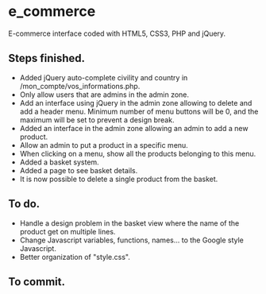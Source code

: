 # e_commerce

E-commerce interface coded with HTML5, CSS3, PHP and jQuery.

## Steps finished.

* Added jQuery auto-complete civility and country in /mon_compte/vos_informations.php.
* Only allow users that are admins in the admin zone.
* Add an interface using jQuery in the admin zone allowing to delete and add a header menu. Minimum number of menu buttons will be 0, and the maximum will be set to prevent a design break.
* Added an interface in the admin zone allowing an admin to add a new product.
* Allow an admin to put a product in a specific menu.
* When clicking on a menu, show all the products belonging to this menu.
* Added a basket system.
* Added a page to see basket details.
* It is now possible to delete a single product from the basket.

## To do.

* Handle a design problem in the basket view where the name of the product get on multiple lines.
* Change Javascript variables, functions, names... to the Google style Javascript.
* Better organization of "style.css".

## To commit.
